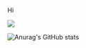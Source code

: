 Hi


<img src="https://img.shields.io/badge/GitHub-FFFFFF?style=flat&logo=GitHub&logoColor=181717"/>


![Anurag's GitHub stats](https://github-readme-stats.vercel.app/api?username=GarrryKim&show_icons=true&theme=default)
